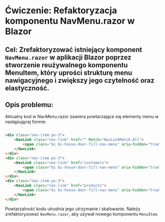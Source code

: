 # Ćwiczenie: Refaktoryzacja komponentu NavMenu.razor w Blazor

## Cel: Zrefaktoryzować istniejący komponent `NavMenu.razor` w aplikacji Blazor poprzez stworzenie reużywalnego komponentu MenuItem, który uprości strukturę menu nawigacyjnego i zwiększy jego czytelność oraz elastyczność.

## Opis problemu:
Aktualny kod w NavMenu.razor zawiera powtarzające się elementy menu w następującej formie:

```html

<div class="nav-item px-3">
    <NavLink class="nav-link" href="" Match="NavLinkMatch.All">
        <span class="bi bi-house-door-fill-nav-menu" aria-hidden="true"></span> Home
    </NavLink>
</div>
<div class="nav-item px-3">
    <NavLink class="nav-link" href="customers">
        <span class="bi bi-house-door-fill-nav-menu" aria-hidden="true"></span> Customers
    </NavLink>
</div>
<div class="nav-item px-3">
    <NavLink class="nav-link" href="products">
        <span class="bi bi-house-door-fill-nav-menu" aria-hidden="true"></span> Products
    </NavLink>
</div>
```

Powtarzalność kodu utrudnia jego utrzymanie i skalowanie. Należy zrefaktoryzować `NavMenu.razor`, aby używał nowego komponentu `MenuItem`.

